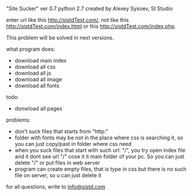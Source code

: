 "Site Sucker" ver 0.7 python 2.7
created by Alexey Sysoev, SI Studio

enter url like this http://sistdTest.com/, 
not like this http://sistdTest.com/index.html 
or this http://sistdTest.com/index.php.   

This problem will be solved in next versions.

what program does:
- download main index
- download all css
- download all js
- download all image
- download all fonts

todo:
- donwload all pages

problems:
- don't suck files that starts from "http:"
- folder with fonts may be not in the place where css is searching it, so you can just copy/past in folder where css need
- when you suck files that start with such url: "/", you try open index file and it dont see url "/" cose it it main folder of your pc. So you can just delete "/" or put files in web server
- program can create empty files, that is type in css but there is no such file on server, so u can just delete it

for all questions, write to info@sistd.com
